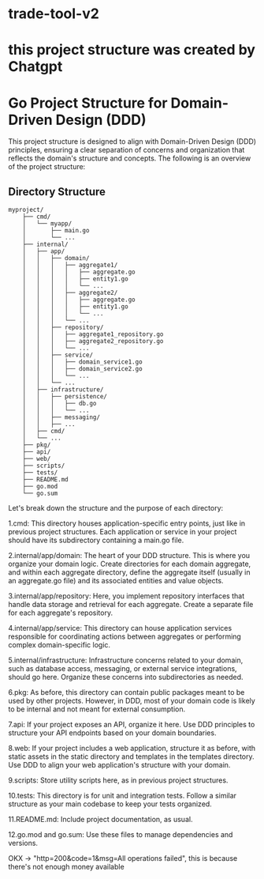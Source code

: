 # trade-tool-v2

# this project structure was created by Chatgpt

# Go Project Structure for Domain-Driven Design (DDD)

This project structure is designed to align with Domain-Driven Design (DDD) principles, ensuring a clear separation of concerns and organization that reflects the domain's structure and concepts. The following is an overview of the project structure:

## Directory Structure

```plaintext
myproject/
    ├── cmd/
    │   └── myapp/
    │       ├── main.go
    │       └── ...
    ├── internal/
    │   ├── app/
    │   │   ├── domain/
    │   │   │   ├── aggregate1/
    │   │   │   │   ├── aggregate.go
    │   │   │   │   ├── entity1.go
    │   │   │   │   └── ...
    │   │   │   ├── aggregate2/
    │   │   │   │   ├── aggregate.go
    │   │   │   │   ├── entity1.go
    │   │   │   │   └── ...
    │   │   │   └── ...
    │   │   ├── repository/
    │   │   │   ├── aggregate1_repository.go
    │   │   │   ├── aggregate2_repository.go
    │   │   │   └── ...
    │   │   ├── service/
    │   │   │   ├── domain_service1.go
    │   │   │   ├── domain_service2.go
    │   │   │   └── ...
    │   │   └── ...
    │   ├── infrastructure/
    │   │   ├── persistence/
    │   │   │   ├── db.go
    │   │   │   └── ...
    │   │   ├── messaging/
    │   │   ├── ...
    │   ├── cmd/
    │   └── ...
    ├── pkg/
    ├── api/
    ├── web/
    ├── scripts/
    ├── tests/
    ├── README.md
    ├── go.mod
    └── go.sum
```

Let's break down the structure and the purpose of each directory:

1.cmd: This directory houses application-specific entry points, just like in previous project structures. Each application or service in your project should have its subdirectory containing a main.go file.

2.internal/app/domain: The heart of your DDD structure. This is where you organize your domain logic. Create directories for each domain aggregate, and within each aggregate directory, define the aggregate itself (usually in an aggregate.go file) and its associated entities and value objects.

3.internal/app/repository: Here, you implement repository interfaces that handle data storage and retrieval for each aggregate. Create a separate file for each aggregate's repository.

4.internal/app/service: This directory can house application services responsible for coordinating actions between aggregates or performing complex domain-specific logic.

5.internal/infrastructure: Infrastructure concerns related to your domain, such as database access, messaging, or external service integrations, should go here. Organize these concerns into subdirectories as needed.

6.pkg: As before, this directory can contain public packages meant to be used by other projects. However, in DDD, most of your domain code is likely to be internal and not meant for external consumption.

7.api: If your project exposes an API, organize it here. Use DDD principles to structure your API endpoints based on your domain boundaries.

8.web: If your project includes a web application, structure it as before, with static assets in the static directory and templates in the templates directory. Use DDD to align your web application's structure with your domain.

9.scripts: Store utility scripts here, as in previous project structures.

10.tests: This directory is for unit and integration tests. Follow a similar structure as your main codebase to keep your tests organized.

11.README.md: Include project documentation, as usual.

12.go.mod and go.sum: Use these files to manage dependencies and versions.


OKX -> "http=200&code=1&msg=All operations failed", this is because there's not enough money available